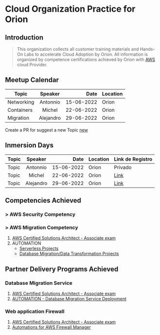 # Cloud Organization Practice for Orion

## Introduction

> This organization collects all customer training materials and Hands-On Labs to accelerate Cloud Adoption by Orion.
> All information is organized by competence certifications achieved by Orion with [AWS](https://aws.amazon.com) cloud Provider.

## Meetup Calendar 

| Topic         | Speaker       |  Date         | Location | 
| ------------- |:-------------:| -------------:|--------- |
| Networking    | Antonnio      |  15-06-2022   | Orion    |
| Containers    | Michel        |  22-06-2022   | Orion    |
| Migration     | Alejandro     |  29-06-2022   | Orion    |

Create a PR for suggest a new Topic [new](#)   

## Inmersion Days 

| Topic     | Speaker       |  Date         | Location | Link de Registro |  
| ------------- |:-------------:| -------------:|--------- | ---------- |
| Topic     | Antonnio      |  15-06-2022   | Orion    |  Privado | Schedule |
| Topic         | Michel        |  22-06-2022   | Orion    | [Link](#) |
| Topic      | Alejandro     |  29-06-2022   | Orion    | [Link](#) |


## Competencies Achieved

### > AWS Security Competency
### > AWS Migration Competency

1. [AWS Certified Solutions Architect - Associate exam](https://github.com/OrionCloudPractice/AWS-SAA-C02-Study-Guide)
1. AUTOMATION
    - [Serverless Projects](https://github.com/OrionCloudPractice/quickstart-trek10-serverless-enterprise-cicd)
    - [Database Migration/Data Transformation Projects](https://github.com/OrionCloudPractice/quickstart-aws-dms-automation)
 
## Partner Delivery Programs Achieved

### Database Migration Service
1. [AWS Certified Solutions Architect - Associate exam](https://github.com/OrionCloudPractice/AWS-SAA-C02-Study-Guide)
1. [AUTOMATION - Database Migration Service Deployment](https://github.com/OrionCloudPractice/quickstart-aws-dms-automation) 



### Web application Firewall
1. [AWS Certified Solutions Architect - Associate exam](https://github.com/OrionCloudPractice/AWS-SAA-C02-Study-Guide)
1. [Automations for AWS Firewall Manager](https://github.com/OrionCloudPractice/aws-firewall-manager-automations-for-aws-organizations)
